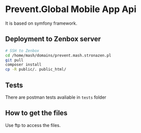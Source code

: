 # Prevent.Global Mobile App Api

It is based on symfony framework.

## Deployment to Zenbox server

```bash
# SSH to Zenbox
cd /home/mash/domains/prevent.mash.stronazen.pl
git pull
composer install
cp -R public/. public_html/
```

## Tests
There are postman tests avaliable in `tests` folder

## How to get the files
Use ftp to access the files.